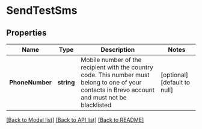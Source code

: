 # SendTestSms

## Properties
Name | Type | Description | Notes
------------ | ------------- | ------------- | -------------
**PhoneNumber** | **string** | Mobile number of the recipient with the country code. This number must belong to one of your contacts in Brevo account and must not be blacklisted | [optional] [default to null]

[[Back to Model list]](../README.md#documentation-for-models) [[Back to API list]](../README.md#documentation-for-api-endpoints) [[Back to README]](../README.md)


